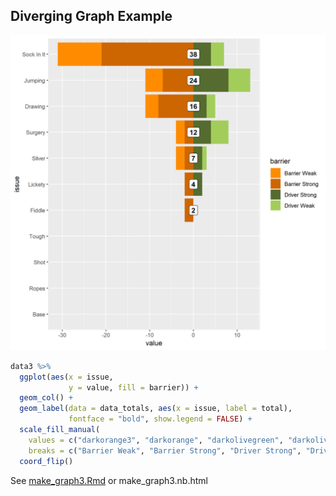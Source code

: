 
<!-- README.md is generated from README.Rmd. Please edit that file -->
Diverging Graph Example
-----------------------

![](diverging.png)

``` r
data3 %>% 
  ggplot(aes(x = issue, 
             y = value, fill = barrier)) +
  geom_col() + 
  geom_label(data = data_totals, aes(x = issue, label = total), 
             fontface = "bold", show.legend = FALSE) +
  scale_fill_manual(
    values = c("darkorange3", "darkorange", "darkolivegreen", "darkolivegreen3", "white"), 
    breaks = c("Barrier Weak", "Barrier Strong", "Driver Strong", "Driver Weak")) +
  coord_flip()
```

See [make\_graph3.Rmd](make_graph3.Rmd) or make\_graph3.nb.html
